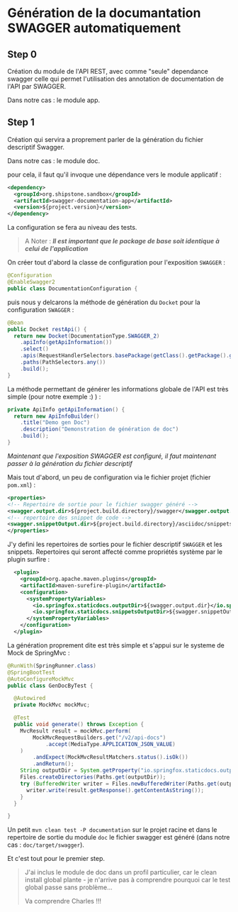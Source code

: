 # Génération de la documantation SWAGGER automatiquement

## Step 0

Création du module de l'API REST, avec comme "seule" dependance swagger celle qui permet l'utilisation des annotation de documentation de l'API par SWAGGER.

Dans notre cas : le module app.

## Step 1

Création qui servira a proprement parler de la génération du fichier descriptif Swagger.

Dans notre cas : le module doc.

pour cela, il faut qu'il invoque une dépendance vers le module applicatif : 

```xml
<dependency>
  <groupId>org.shipstone.sandbox</groupId>
  <artifactId>swagger-documentation-app</artifactId>
  <version>${project.version}</version>
</dependency>
```

La configuration se fera au niveau des tests.

> A Noter : ***Il est important que le package de base soit identique à celui de l'application***

On créer tout d'abord la classe de configuration pour l'exposition `SWAGGER` :

```java
@Configuration
@EnableSwagger2
public class DocumentationConfiguration {
```

puis nous y delcarons la méthode de génération du `Docket` pour la configuration `SWAGGER` : 

```java
@Bean
public Docket restApi() {
  return new Docket(DocumentationType.SWAGGER_2)
    .apiInfo(getApiInformation())
    .select()
    .apis(RequestHandlerSelectors.basePackage(getClass().getPackage().getName()))
    .paths(PathSelectors.any())
    .build();
}
```

La méthode permettant de générer les informations globale de l'API est très simple (pour notre exemple :) ) : 
```java
private ApiInfo getApiInformation() {
  return new ApiInfoBuilder()
    .title("Demo gen Doc")
    .description("Demonstration de génération de doc")
    .build();
}
```

*Maintenant que l'exposition SWAGGER est configuré, il faut maintenant passer à la génération du fichier descriptif*

Mais tout d'abord, un peu de configuration via le fichier projet (fichier `pom.xml`) : 

```xml
<properties>
<!-- Repertoire de sortie pour le fichier swagger généré -->
<swagger.output.dir>${project.build.directory}/swagger</swagger.output.dir>
<!-- repertoire des snippet de code -->
<swagger.snippetOutput.dir>${project.build.directory}/asciidoc/snippets</swagger.snippetOutput.dir>
</properties>
```

J'y defini les repertoires de sorties pour le fichier descriptif `SWAGGER` et les snippets. Repertoires qui seront affecté comme propriétés système par le plugin surfire : 
```xml
  <plugin>
    <groupId>org.apache.maven.plugins</groupId>
    <artifactId>maven-surefire-plugin</artifactId>
    <configuration>
      <systemPropertyVariables>
        <io.springfox.staticdocs.outputDir>${swagger.output.dir}</io.springfox.staticdocs.outputDir>
        <io.springfox.staticdocs.snippetsOutputDir>${swagger.snippetOutput.dir}</io.springfox.staticdocs.snippetsOutputDir>
      </systemPropertyVariables>
    </configuration>
  </plugin>
```

La génération proprement dite est très simple et s'appui sur le systeme de Mock de SpringMvc : 

```java
@RunWith(SpringRunner.class)
@SpringBootTest
@AutoConfigureMockMvc
public class GenDocByTest {

  @Autowired
  private MockMvc mockMvc;

  @Test
  public void generate() throws Exception {
    MvcResult result = mockMvc.perform(
        MockMvcRequestBuilders.get("/v2/api-docs")
            .accept(MediaType.APPLICATION_JSON_VALUE)
    )
        .andExpect(MockMvcResultMatchers.status().isOk())
        .andReturn();
    String outputDir = System.getProperty("io.springfox.staticdocs.outputDir");
    Files.createDirectories(Paths.get(outputDir));
    try (BufferedWriter writer = Files.newBufferedWriter(Paths.get(outputDir, "swagger.json"), StandardCharsets.UTF_8)){
      writer.write(result.getResponse().getContentAsString());
    }
  }

}
```

Un petit `mvn clean test -P documentation` sur le projet racine et dans le repertoire de sortie du module `doc` le fichier swagger est généré (dans notre cas : `doc/target/swagger`).

Et c'est tout pour le premier step.

> J'ai inclus le module de doc dans un profil particulier, car le clean install global plante - je n'arrive pas à comprendre pourquoi car le test global passe sans problème...
> 
> Va comprendre Charles !!!

